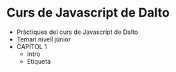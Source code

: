 # Curs de Javascript de Dalto
- Pràctiques del curs de Javascript de Dalto
- Temari nivell júnior
- CAPÍTOL 1
    - Intro
    - Etiqueta <script>
    - Variables
    - Tipus de dades
    - Àmbit/scope (let, const)
    - Operadors d'assignació i aritmètics
    - Concatenació i inerpolació
    - Backtits (` `) i escapament de " i de '
    - Operadors lògics i de comparació
    - Condicionals
    - Pràctica 'Cofla 1'
- CAPÍTOL 2
    - Arrays
    - Arrays associatius / objectes
    - Bucle while i do while
    - break amb while
    - Bucle for
    - break amb for
    - continue amb for
    - for in
    - for of
    - label
    - Declaració i crida de funcions
    - return
    - Paràmetres i arguments
    - Funcions fletxa
    - Pràctica 'Cofla 2'
- CAPÍTOL 3
    - Definició de POO
    - Classes
    - Objectes
    - Atributs / propietats
    - Mètodes
    - Consructor
    - Instanciació
    - Abstracció
    - Modularitat
    - Encapsulament
    - Polimorfisme
    - Herència
    - Mètodes estàtics
    - Propietats estàtiques
    - getters
    - setters
    . Pràctica 'Cofla3'
- CAPÍTOL 4
    - Mètodes de cadena comuns
        - concat()
        - startsWith()
        - endsWth()
        - includes()
        - indexOf()
        - lastINdexOf()
        - charAt()
        - padStart()
        - padEnd()
        - repeat()
        - split()
        - join()
        - substring()
        - toLowerCase()
        - toUpperCase()
        - toString()
        - trim()
        - trimEnd()
        - trimSart()
    - Mètodes d'arrays
        - pop()
        - push()
        - shift()
        - unshift()
        - reverse()
        - sort()
        - splice()
        - slice()

